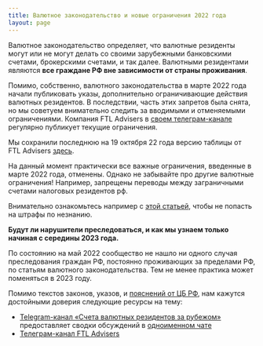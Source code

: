 ```yaml
---
title: Валютное законодательство и новые ограничения 2022 года
layout: page
---
```


Валютное законодательство определяет, что валютные резиденты могут или не могут делать со своими зарубежными банковскими счетами, брокерскими счетами, и так далее. Валютными резидентами являются **все граждане РФ вне зависимости от страны проживания**.

Помимо, собственно, валютного законодательства в марте 2022 года начали публиковать указы, дополнительно ограничивающие действия валютных резидентов. В последствии, часть этих запретов была снята, но мы советуем внимательно следить за вводимыми и отменяемыми ограничениями. Компания FTL Advisers в [своем телеграм-канале](https://t.me/ftladvisers) регулярно публикует текущие ограничения.

Мы сохранили последнюю на 19 октября 22 года версию таблицы от FTL Advisers [здесь](/files/ftl-restrictions-20221017.pdf).

На данный момент практически все важные ограничения, введенные в марте 2022 года, отменены. Однако не забывайте про
другие валютные ограничения! Например, запрещены переводы между заграничными счетами налоговых резидентов рф.

Внимательно ознакомьтесь например с [этой статьей](https://meduza.io/cards/pravda-chto-valyutnye-perevody-mezhdu-rossiyanami-nezakonny-dazhe-za-rubezhom-i-karayutsya-ogromnymi-shtrafami-a-otkuda-vlasti-o-nih-uznayut), чтобы не попасть на штрафы по незнанию.

**Будут ли нарушители преследоваться, и как мы узнаем только начиная с середины 2023 года.**

По состоянию на май 2022 сообщество не нашло ни одного случая преследования граждан РФ, постоянно проживающих за пределами РФ, по статьям валютного законодательства. Тем не менее практика может поменяться в 2023 году.

Помимо текстов законов, указов, и [пояснений от ЦБ РФ](https://www.cbr.ru/faq/w_fin_sector/), нам кажутся достойными доверия следующие ресурсы на тему:

- [Telegram-канал «Счета валютных резидентов за рубежом»](https://t.me/+RE0haAqcKiIyMmYy) предоставляет сводки обсуждений в [одноименном чате](https://t.me/+fVDnu0bGaqNiYTVi)
- [Телеграм-канал FTL Advisers](https://t.me/ftladvisers)
